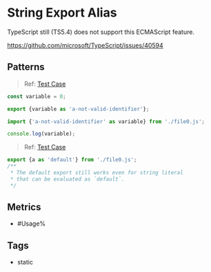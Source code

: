 # String Export Alias

TypeScript still (TS5.4) does not support this ECMAScript feature.

https://github.com/microsoft/TypeScript/issues/40594

## Patterns

> Ref:
> [Test Case](../../../../../docs/relation/import.md#named-import-rename-string-literals-to-valid-identifiers)

[//]: # (@formatter:off)
```js
const variable = 0;

export {variable as 'a-not-valid-identifier'};
```

```js
import {'a-not-valid-identifier' as variable} from './file0.js';

console.log(variable);
```
[//]: # (@formatter:on)

> Ref: [Test Case](../../../../../docs/relation/export.md#reexports-make-default-export)

[//]: # (@formatter:off)
```js
export {a as 'default'} from './file0.js';
/**
 * The default export still works even for string literal
 * that can be evaluated as `default`.
 */
```
[//]: # (@formatter:on)

## Metrics

* #Usage%

## Tags

* static
